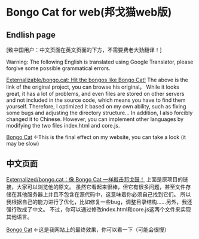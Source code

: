 # Bongo Cat for web(邦戈猫web版)

## Endlish page

[致中国用户：中文页面在英文页面的下方，不需要费老大劲翻译！]

Warning: The following English is translated using Google Translator, please forgive some possible grammatical errors.

[Externalizable/bongo.cat: Hit the bongos like Bongo Cat!](https://github.com/Externalizable/bongo.cat)
The above is the link of the original project, you can browse his original。
While it looks great, it has a lot of problems, and even files are stored on other servers and not included in the source code, which means you have to find them yourself.
Therefore, I optimized it based on my own ability, such as fixing some bugs and adjusting the directory structure... In addition, I also forcibly changed it to Chinese. However, you can implement other languages by modifying the two files index.html and core.js.

[Bongo Cat](http://yanyige2023.net3v.club/Bongo%20Cat/Bongo%20Cat.html) <-This is the final effect on my website, you can take a look (it may be slow)

## 中文页面

[Externalized/bongo.cat：像 Bongo Cat 一样敲击邦戈鼓！](https://github.com/Externalizable/bongo.cat)
上面是原项目的链接，大家可以浏览他的原文。
虽然它看起来很棒，但它有很多问题，甚至文件存储在其他服务器上并且不包含在源代码中，这意味着你必须自己找到它们。
所以我根据自己的能力进行了优化，比如修复一些bug，调整目录结构……另外，我还强行改成了中文。 不过，你可以通过修改index.html和core.js这两个文件来实现其他语言。

[Bongo Cat](http://yanyige2023.net3v.club/Bongo%20Cat/Bongo%20Cat.html) <-这是我网站上的最终效果，你可以看一下（可能会很慢）
